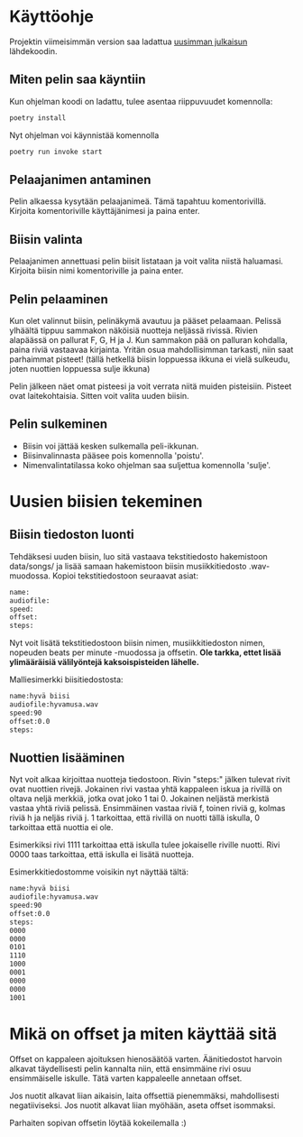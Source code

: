# Käyttöohje

Projektin viimeisimmän version saa ladattua [uusimman julkaisun](https://github.com/pupunu/ot-harjoitutyo/releases/tag/viikko6) lähdekoodin.

## Miten pelin saa käyntiin

Kun ohjelman koodi on ladattu, tulee asentaa riippuvuudet komennolla:

```bash
poetry install
```

Nyt ohjelman voi käynnistää komennolla

```bash
poetry run invoke start
```

## Pelaajanimen antaminen

Pelin alkaessa kysytään pelaajanimeä. Tämä tapahtuu komentorivillä. Kirjoita komentoriville käyttäjänimesi ja paina enter.

## Biisin valinta

Pelaajanimen annettuasi pelin biisit listataan ja voit valita niistä haluamasi. Kirjoita biisin nimi komentoriville ja paina enter.

## Pelin pelaaminen

Kun olet valinnut biisin, pelinäkymä avautuu ja pääset pelaamaan. Pelissä ylhäältä tippuu sammakon näköisiä nuotteja neljässä rivissä. Rivien alapäässä on pallurat F, G, H ja J. Kun sammakon pää on palluran kohdalla, paina riviä vastaavaa kirjainta. Yritän osua mahdollisimman tarkasti, niin saat parhaimmat pisteet!
(tällä hetkellä biisin loppuessa ikkuna ei vielä sulkeudu, joten nuottien loppuessa sulje ikkuna)

Pelin jälkeen näet omat pisteesi ja voit verrata niitä muiden pisteisiin. Pisteet ovat laitekohtaisia. Sitten voit valita uuden biisin.

## Pelin sulkeminen

- Biisin voi jättää kesken sulkemalla peli-ikkunan.
- Biisinvalinnasta pääsee pois komennolla 'poistu'.
- Nimenvalintatilassa koko ohjelman saa suljettua komennolla 'sulje'.

# Uusien biisien tekeminen

## Biisin tiedoston luonti

Tehdäksesi uuden biisin, luo sitä vastaava tekstitiedosto hakemistoon data/songs/ ja lisää samaan hakemistoon biisin musiikkitiedosto .wav-muodossa. Kopioi tekstitiedostoon seuraavat asiat:

```bash
name:
audiofile:
speed:
offset:
steps:
```
Nyt voit lisätä tekstitiedostoon biisin nimen, musiikkitiedoston nimen, nopeuden beats per minute -muodossa ja offsetin.
**Ole tarkka, ettet lisää ylimääräisiä välilyöntejä kaksoispisteiden lähelle.**

Malliesimerkki biisitiedostosta:

```bash
name:hyvä biisi
audiofile:hyvamusa.wav
speed:90
offset:0.0
steps:
```
## Nuottien lisääminen

Nyt voit alkaa kirjoittaa nuotteja tiedostoon. Rivin "steps:" jälken tulevat rivit ovat nuottien rivejä. Jokainen rivi vastaa yhtä kappaleen iskua ja rivillä on oltava neljä merkkiä, jotka ovat joko 1 tai 0. Jokainen neljästä merkistä vastaa yhtä riviä pelissä. Ensimmäinen vastaa riviä f, toinen riviä g, kolmas riviä h ja neljäs riviä j. 1 tarkoittaa, että rivillä on nuotti tällä iskulla, 0 tarkoittaa että nuottia ei ole.

Esimerkiksi rivi 1111 tarkoittaa että iskulla tulee jokaiselle riville nuotti. Rivi 0000 taas tarkoittaa, että iskulla ei lisätä nuotteja.

Esimerkkitiedostomme voisikin nyt näyttää tältä:

```bash
name:hyvä biisi
audiofile:hyvamusa.wav
speed:90
offset:0.0
steps:
0000
0000
0101
1110
1000
0001
0000
0000
1001
```

# Mikä on offset ja miten käyttää sitä

Offset on kappaleen ajoituksen hienosäätöä varten. Äänitiedostot harvoin alkavat täydellisesti pelin kannalta niin, että ensimmäine rivi osuu ensimmäiselle iskulle. Tätä varten kappaleelle annetaan offset.

Jos nuotit alkavat liian aikaisin, laita offsettiä pienemmäksi, mahdollisesti negatiiviseksi.
Jos nuotit alkavat liian myöhään, aseta offset isommaksi.

Parhaiten sopivan offsetin löytää kokeilemalla :)
